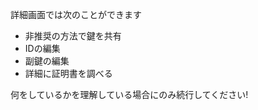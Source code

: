 [//]: # (NOTE: Please put every sentence in its own line, Transifex puts every line in its own translation field!)

詳細画面では次のことができます
* 非推奨の方法で鍵を共有
* IDの編集
* 副鍵の編集
* 詳細に証明書を調べる

何をしているかを理解している場合にのみ続行してください!
